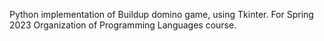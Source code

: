 Python implementation of Buildup domino game, using Tkinter. For Spring 2023 Organization of Programming Languages course. 
